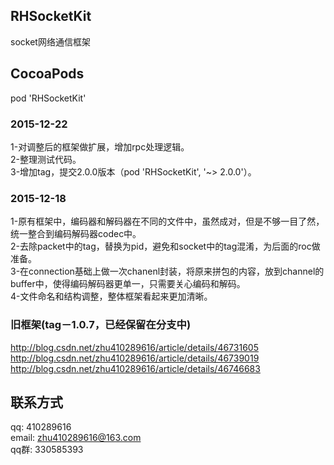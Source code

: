 ## RHSocketKit
socket网络通信框架

## CocoaPods
pod 'RHSocketKit'

### 2015-12-22
1-对调整后的框架做扩展，增加rpc处理逻辑。<br/>
2-整理测试代码。<br/>
3-增加tag，提交2.0.0版本（pod 'RHSocketKit', '~> 2.0.0'）。<br/>

### 2015-12-18
1-原有框架中，编码器和解码器在不同的文件中，虽然成对，但是不够一目了然，统一整合到编码解码器codec中。<br/>
2-去除packet中的tag，替换为pid，避免和socket中的tag混淆，为后面的roc做准备。<br/>
3-在connection基础上做一次chanenl封装，将原来拼包的内容，放到channel的buffer中，使得编码解码器更单一，只需要关心编码和解码。<br/>
4-文件命名和结构调整，整体框架看起来更加清晰。<br/>

### 旧框架(tag－1.0.7，已经保留在分支中)
http://blog.csdn.net/zhu410289616/article/details/46731605<br/>
http://blog.csdn.net/zhu410289616/article/details/46739019<br/>
http://blog.csdn.net/zhu410289616/article/details/46746683<br/>

## 联系方式
qq:        410289616<br/>
email:     zhu410289616@163.com<br/>
qq群:      330585393<br/>
